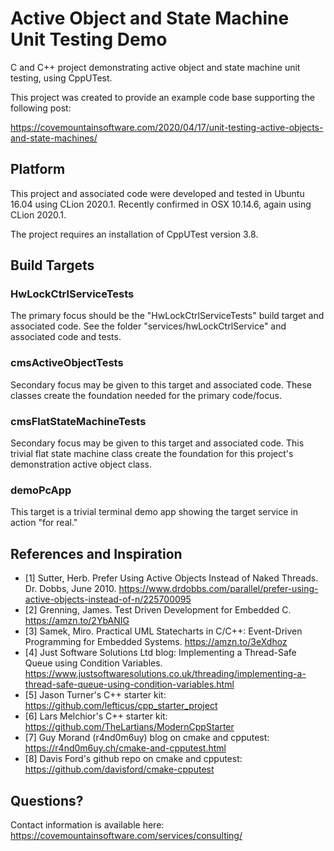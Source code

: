 # Active Object and State Machine Unit Testing Demo
C and C++ project demonstrating active object and state machine unit testing, using CppUTest.

This project was created to provide an example code base supporting the following post:

https://covemountainsoftware.com/2020/04/17/unit-testing-active-objects-and-state-machines/

## Platform
This project and associated code were developed and tested in Ubuntu 16.04 using CLion 2020.1.
Recently confirmed in OSX 10.14.6, again using CLion 2020.1.

The project requires an installation of CppUTest version 3.8. 

## Build Targets
### HwLockCtrlServiceTests
The primary focus should be the "HwLockCtrlServiceTests" build target and associated code. See the
folder "services/hwLockCtrlService" and associated code and tests.

### cmsActiveObjectTests
Secondary focus may be given to this target and associated code. 
These classes create the foundation needed for the primary code/focus.
 
### cmsFlatStateMachineTests
Secondary focus may be given to this target and associated code. 
This trivial flat state machine class create the foundation for this project's 
demonstration active object class.

### demoPcApp
This target is a trivial terminal demo app showing the target service in action "for real."

## References and Inspiration
* [1] Sutter, Herb. Prefer Using Active Objects Instead of Naked Threads. Dr. Dobbs, June 2010. https://www.drdobbs.com/parallel/prefer-using-active-objects-instead-of-n/225700095
* [2] Grenning, James. Test Driven Development for Embedded C. https://amzn.to/2YbANIG 
* [3] Samek, Miro. Practical UML Statecharts in C/C++: Event-Driven Programming for Embedded Systems. https://amzn.to/3eXdhoz
* [4] Just Software Solutions Ltd blog: Implementing a Thread-Safe Queue using Condition Variables. https://www.justsoftwaresolutions.co.uk/threading/implementing-a-thread-safe-queue-using-condition-variables.html
* [5] Jason Turner's C++ starter kit: https://github.com/lefticus/cpp_starter_project
* [6] Lars Melchior's C++ starter kit: https://github.com/TheLartians/ModernCppStarter
* [7] Guy Morand (r4nd0m6uy) blog on cmake and cpputest: https://r4nd0m6uy.ch/cmake-and-cpputest.html
* [8] Davis Ford's github repo on cmake and cpputest: https://github.com/davisford/cmake-cpputest

## Questions?
Contact information is available here:
https://covemountainsoftware.com/services/consulting/
